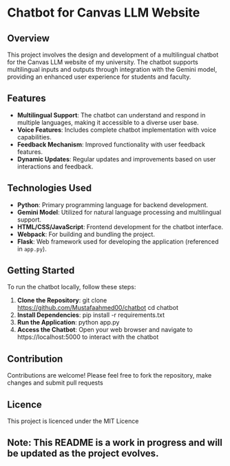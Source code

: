 # Chatbot for Canvas LLM Website

## Overview
This project involves the design and development of a multilingual chatbot for the Canvas LLM website of my university. The chatbot supports multilingual inputs and outputs through integration with the Gemini model, providing an enhanced user experience for students and faculty.

## Features
- **Multilingual Support**: The chatbot can understand and respond in multiple languages, making it accessible to a diverse user base.
- **Voice Features**: Includes complete chatbot implementation with voice capabilities.
- **Feedback Mechanism**: Improved functionality with user feedback features.
- **Dynamic Updates**: Regular updates and improvements based on user interactions and feedback.

## Technologies Used
- **Python**: Primary programming language for backend development.
- **Gemini Model**: Utilized for natural language processing and multilingual support.
- **HTML/CSS/JavaScript**: Frontend development for the chatbot interface.
- **Webpack**: For building and bundling the project.
- **Flask**: Web framework used for developing the application (referenced in `app.py`).

## Getting Started
To run the chatbot locally, follow these steps:

1. **Clone the Repository**: 
   git clone https://github.com/Mustafaahmed00/chatbot
   cd chatbot
2. **Install Dependencies**:
   pip install -r requirements.txt
3. **Run the Application**:
   python app.py
4. **Access the Chatbot**:
   Open your web browser and navigate to https://localhost:5000 to interact with the chatbot

## Contribution 
Contributions are welcome! Please feel free to fork the repository, make changes and submit pull requests

## Licence
This project is licenced under the MIT Licence

## Note: This README is a work in progress and will be updated as the project evolves.
   

